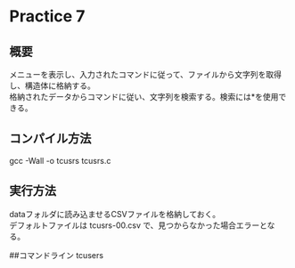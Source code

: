 # Practice 7
## 概要
メニューを表示し、入力されたコマンドに従って、ファイルから文字列を取得し、構造体に格納する。<br>
格納されたデータからコマンドに従い、文字列を検索する。検索には*を使用できる。<br>

## コンパイル方法
gcc -Wall -o tcusrs tcusrs.c<br>

## 実行方法
dataフォルダに読み込ませるCSVファイルを格納しておく。<br>
デフォルトファイルは tcusrs-00.csv で、見つからなかった場合エラーとなる。<br>

##コマンドライン
tcusers